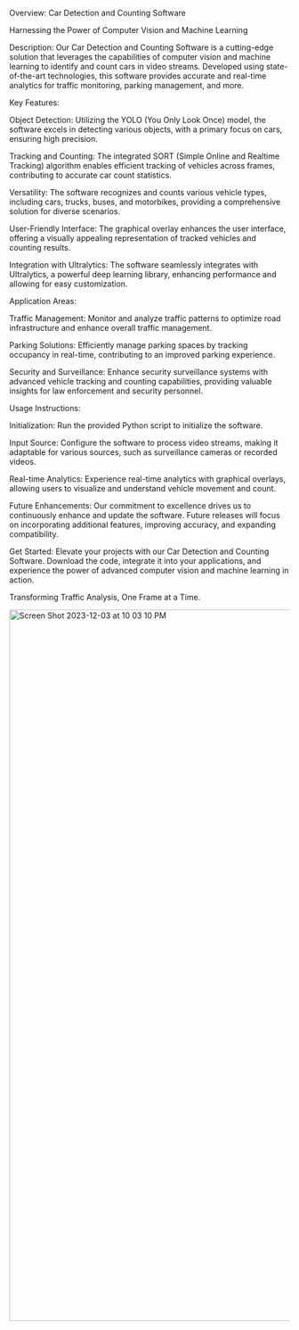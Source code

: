 Overview: Car Detection and Counting Software

Harnessing the Power of Computer Vision and Machine Learning

Description:
Our Car Detection and Counting Software is a cutting-edge solution that leverages the capabilities of computer vision and machine learning to identify and count cars in video streams. Developed using state-of-the-art technologies, this software provides accurate and real-time analytics for traffic monitoring, parking management, and more.

Key Features:

Object Detection:
Utilizing the YOLO (You Only Look Once) model, the software excels in detecting various objects, with a primary focus on cars, ensuring high precision.

Tracking and Counting:
The integrated SORT (Simple Online and Realtime Tracking) algorithm enables efficient tracking of vehicles across frames, contributing to accurate car count statistics.

Versatility:
The software recognizes and counts various vehicle types, including cars, trucks, buses, and motorbikes, providing a comprehensive solution for diverse scenarios.

User-Friendly Interface:
The graphical overlay enhances the user interface, offering a visually appealing representation of tracked vehicles and counting results.

Integration with Ultralytics:
The software seamlessly integrates with Ultralytics, a powerful deep learning library, enhancing performance and allowing for easy customization.

Application Areas:

Traffic Management:
Monitor and analyze traffic patterns to optimize road infrastructure and enhance overall traffic management.

Parking Solutions:
Efficiently manage parking spaces by tracking occupancy in real-time, contributing to an improved parking experience.

Security and Surveillance:
Enhance security surveillance systems with advanced vehicle tracking and counting capabilities, providing valuable insights for law enforcement and security personnel.

Usage Instructions:

Initialization:
Run the provided Python script to initialize the software.

Input Source:
Configure the software to process video streams, making it adaptable for various sources, such as surveillance cameras or recorded videos.

Real-time Analytics:
Experience real-time analytics with graphical overlays, allowing users to visualize and understand vehicle movement and count.

Future Enhancements:
Our commitment to excellence drives us to continuously enhance and update the software. Future releases will focus on incorporating additional features, improving accuracy, and expanding compatibility.

Get Started:
Elevate your projects with our Car Detection and Counting Software. Download the code, integrate it into your applications, and experience the power of advanced computer vision and machine learning in action.

Transforming Traffic Analysis, One Frame at a Time.

<img width="1276" alt="Screen Shot 2023-12-03 at 10 03 10 PM" src="https://github.com/AYoussef00/Car-Counter-Detection/assets/33284639/0acfe9a7-5e5a-4c1b-951a-f612d20ba9fd">









